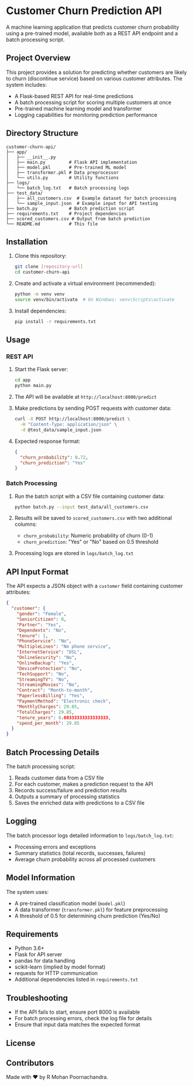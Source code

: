 # Customer Churn Prediction API

A machine learning application that predicts customer churn probability using a pre-trained model, available both as a REST API endpoint and a batch processing script.

## Project Overview

This project provides a solution for predicting whether customers are likely to churn (discontinue service) based on various customer attributes. The system includes:

- A Flask-based REST API for real-time predictions
- A batch processing script for scoring multiple customers at once
- Pre-trained machine learning model and transformer
- Logging capabilities for monitoring prediction performance

## Directory Structure

```
customer-churn-api/
├── app/
│   ├── __init__.py
│   ├── main.py         # Flask API implementation
│   ├── model.pkl       # Pre-trained ML model
│   ├── transformer.pkl # Data preprocessor
│   └── utils.py        # Utility functions
├── logs/
│   └── batch_log.txt   # Batch processing logs
├── test_data/
│   ├── all_customers.csv  # Example dataset for batch processing
│   └── sample_input.json  # Example input for API testing
├── batch.py            # Batch prediction script
├── requirements.txt    # Project dependencies
├── scored_customers.csv # Output from batch prediction
└── README.md           # This file
```

## Installation

1. Clone this repository:
   ```bash
   git clone [repository-url]
   cd customer-churn-api
   ```

2. Create and activate a virtual environment (recommended):
   ```bash
   python -m venv venv
   source venv/bin/activate  # On Windows: venv\Scripts\activate
   ```

3. Install dependencies:
   ```bash
   pip install -r requirements.txt
   ```

## Usage

### REST API

1. Start the Flask server:
   ```bash
   cd app
   python main.py
   ```

2. The API will be available at `http://localhost:8000/predict`

3. Make predictions by sending POST requests with customer data:
   ```bash
   curl -X POST http://localhost:8000/predict \
     -H "Content-Type: application/json" \
     -d @test_data/sample_input.json
   ```

4. Expected response format:
   ```json
   {
     "churn_probability": 0.72,
     "churn_prediction": "Yes"
   }
   ```

### Batch Processing

1. Run the batch script with a CSV file containing customer data:
   ```bash
   python batch.py --input test_data/all_customers.csv
   ```

2. Results will be saved to `scored_customers.csv` with two additional columns:
   - `churn_probability`: Numeric probability of churn (0-1)
   - `churn_prediction`: "Yes" or "No" based on 0.5 threshold

3. Processing logs are stored in `logs/batch_log.txt`

## API Input Format

The API expects a JSON object with a `customer` field containing customer attributes:

```json
{
  "customer": {
    "gender": "Female",
    "SeniorCitizen": 0,
    "Partner": "Yes",
    "Dependents": "No",
    "tenure": 1,
    "PhoneService": "No",
    "MultipleLines": "No phone service",
    "InternetService": "DSL",
    "OnlineSecurity": "No",
    "OnlineBackup": "Yes",
    "DeviceProtection": "No",
    "TechSupport": "No",
    "StreamingTV": "No",
    "StreamingMovies": "No",
    "Contract": "Month-to-month",
    "PaperlessBilling": "Yes",
    "PaymentMethod": "Electronic check",
    "MonthlyCharges": 29.85,
    "TotalCharges": 29.85,
    "tenure_years": 0.08333333333333333,
    "spend_per_month": 29.85
  }
}
```

## Batch Processing Details

The batch processing script:
1. Reads customer data from a CSV file
2. For each customer, makes a prediction request to the API
3. Records success/failure and prediction results
4. Outputs a summary of processing statistics
5. Saves the enriched data with predictions to a CSV file

## Logging

The batch processor logs detailed information to `logs/batch_log.txt`:
- Processing errors and exceptions
- Summary statistics (total records, successes, failures)
- Average churn probability across all processed customers

## Model Information

The system uses:
- A pre-trained classification model (`model.pkl`) 
- A data transformer (`transformer.pkl`) for feature preprocessing
- A threshold of 0.5 for determining churn prediction (Yes/No)

## Requirements

- Python 3.6+
- Flask for API server
- pandas for data handling
- scikit-learn (implied by model format)
- requests for HTTP communication
- Additional dependencies listed in `requirements.txt`

## Troubleshooting

- If the API fails to start, ensure port 8000 is available
- For batch processing errors, check the log file for details
- Ensure that input data matches the expected format

## License



## Contributors

Made with ❤️ by R Mohan Poornachandra.


